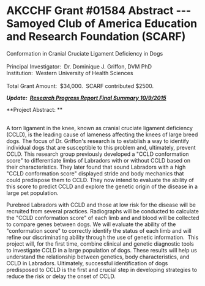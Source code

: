 
AKCCHF Grant \#01584 Abstract ---  Samoyed Club of America Education and Research Foundation (SCARF)
===================================================================================================

Conformation in Cranial Cruciate Ligament Deficiency in Dogs \
 \
Principal Investigator:  Dr. Dominique J. Griffon, DVM PhD \
Institution:  Western University of Health Sciences \
 \
Total Grant Amount:  \$34,000.  SCARF contributed \$2500.

***Update:  [Research Progress Report Final Summary
10/9/2015](http://www.samoyedhealthfoundation.com/research/current-research-studies/akcchf-grant-01584-my4-final-summary)***

**Project Abstract: **\
 

A torn ligament in the knee, known as cranial cruciate ligament
deficiency (CCLD), is the leading cause of lameness affecting the knees
of large breed dogs. The focus of Dr. Griffon\'s research is to
establish a way to identify individual dogs that are susceptible to this
problem and, ultimately, prevent CCLD. This research group previously
developed a \"CCLD conformation score\" to differentiate limbs of
Labradors with or without CCLD based on their characteristics. They
later found that sound Labradors with a high \"CCLD conformation score\"
displayed stride and body mechanics that could predispose them to CCLD.
They now intend to evaluate the ability of this score to predict CCLD
and explore the genetic origin of the disease in a large pet population.

Purebred Labradors with CCLD and those at low risk for the disease will
be recruited from several practices. Radiographs will be conducted to
calculate the \"CCLD conformation score\" of each limb and and blood
will be collected to compare genes between dogs. We will evaluate the
ability of the \"conformation score\" to correctly identify the status
of each limb and will refine our discriminating ability through the use
of genetic information.  This project will, for the first time, combine
clinical and genetic diagnostic tools to investigate CCLD in a large
population of dogs. These results will help us understand the
relationship between genetics, body characteristics, and CCLD in
Labradors. Ultimately, successful identification of dogs predisposed to
CCLD is the first and crucial step in developing strategies to reduce
the risk or delay the onset of CCLD. 
